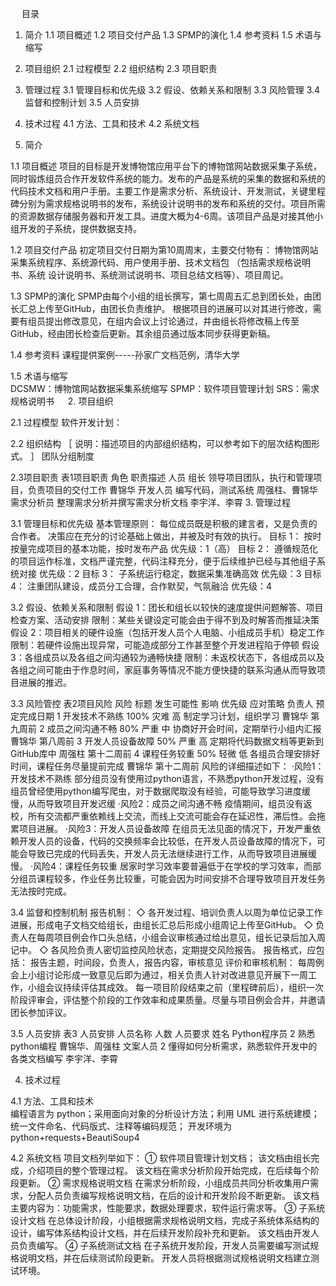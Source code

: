 
 
目录

1.	简介
	1.1	项目概述
	1.2	项目交付产品
	1.3	SPMP的演化
	1.4	参考资料
	1.5	术语与缩写

2.	项目组织
	2.1	过程模型
	2.2	组织结构
	2.3	项目职责

3.	管理过程
	3.1	管理目标和优先级
	3.2	假设、依赖关系和限制
	3.3	风险管理
	3.4	监督和控制计划
	3.5	人员安排

4.	技术过程
	4.1	方法、工具和技术
	4.2	系统文档
 
1.	简介

1.1	项目概述
项目的目标是开发博物馆应用平台下的博物馆网站数据采集子系统，同时锻炼组员合作开发软件系统的能力。发布的产品是系统的采集的数据和系统的代码技术文档和用户手册。主要工作是需求分析、系统设计、开发测试，关键里程碑分别为需求规格说明书的发布，系统设计说明书的发布和系统的交付。项目所需的资源数据存储服务器和开发工具。进度大概为4-6周。该项目产品是对接其他小组开发的子系统，提供数据支持。

1.2 项目交付产品 
初定项目交付日期为第10周周末，主要交付物有：
博物馆网站采集系统程序、系统源代码、用户使用手册、技术文档包 （包括需求规格说明书、系统 设计说明书、系统测试说明书、项目总结文档等）、项目周记。

1.3 SPMP的演化 
SPMP由每个小组的组长撰写，第七周周五汇总到团长处，由团长汇总上传至GitHub，由团长负责维护。
根据项目的进展可以对其进行修改，需要有组员提出修改意见，在组内会议上讨论通过，并由组长将修改稿上传至GitHub，经由团长检查后更新。其余组员通过版本同步获得更新稿。

1.4 参考资料 
课程提供案例-----孙家广文档范例，清华大学

1.5 术语与缩写  
DCSMW：博物馆网站数据采集系统缩写
SPMP：软件项目管理计划 
SRS：需求规格说明书
 
2. 项目组织 

2.1 过程模型 
软件开发计划： 












   
2.2 组织结构 
［ 说明：描述项目的内部组织结构，可以参考如下的层次结构图形式。 ］ 
团队分组制度






2.3项目职责
表1项目职责
角色	职责描述	人员
组长	领导项目团队，执行和管理项目，负责项目的交付工作	曹锦华
开发人员	编写代码，测试系统	周强柱、曹锦华
需求分析员	整理需求分析并撰写需求分析文档	李宇洋、李霄
3. 管理过程 

3.1 管理目标和优先级 
基本管理原则： 
每位成员既是积极的建言者，又是负责的合作者。 
决策应在充分的讨论基础上做出，并被及时有效的执行。 
目标 1： 
按时按量完成项目的基本功能，按时发布产品 
优先级：1（高） 
目标 2： 
遵循规范化的项目运作标准，文档严谨完整，代码注释充分，便于后续维护已经与其他组子系统对接
优先级：2 
目标 3： 
子系统运行稳定，数据采集准确高效 
优先级：3 
目标 4： 
注重团队建设，成员分工合理，合作默契，气氛融洽 
优先级：4 

3.2 假设、依赖关系和限制 
假设 1：团长和组长以较快的速度提供问题解答、项目检查方案、活动安排 
限制：某些关键设定可能会由于得不到及时解答而推延决策 
假设 2：项目相关的硬件设施（包括开发人员个人电脑、小组成员手机）稳定工作 
限制：若硬件设施出现异常，可能造成部分工作甚至整个开发进程陷于停顿
假设3：各组成员以及各组之间沟通较为通畅快捷
限制：未返校状态下，各组成员以及各组之间可能由于作息时间，家庭事务等情况不能方便快捷的联系沟通从而导致项目进展的推迟。



3.3	 风险管控
表2项目风险
风险	标题	发生可能性	影响	优先级	应对策略	负责人	预定完成日期
1	开发技术不熟练	100%	灾难	高	制定学习计划，组织学习	曹锦华	第九周前
2	成员之间沟通不畅	80%	严重	中	协商好开会时间，定期举行小组内汇报	曹锦华	第八周前
3	开发人员设备故障	50%	严重	高	定期将代码数据文档等更新到GitHub库中	周强柱	第十二周前
4	课程任务较重	50%	轻微	低	各组员合理安排好时间，课程任务尽量提前完成	曹锦华	第十二周前
风险的详细描述如下：
	·风险1：开发技术不熟练
	部分组员没有使用过python语言，不熟悉python开发过程，没有组员曾经使用python编写爬虫，对于数据爬取没有经验，可能导致学习进度缓慢，从而导致项目开发迟缓
	·风险2：成员之间沟通不畅
	疫情期间，组员没有返校，所有交流都严重依赖线上交流，而线上交流可能会存在延迟性，滞后性。会拖累项目进展。
	·风险3：开发人员设备故障
	在组员无法见面的情况下，开发严重依赖开发人员的设备，代码的交换频率会比较低，在开发人员设备故障的情况下，可能会导致已完成的代码丢失，开发人员无法继续进行工作，从而导致项目进展缓慢。
	·风险4：课程任务较重
	居家时学习效率要普遍低于在学校的学习效率，而部分组员课程较多，作业任务比较重，可能会因为时间安排不合理导致项目开发任务无法按时完成。





3.4 监督和控制机制 
	报告机制：
◇	各开发过程、培训负责人以周为单位记录工作进展，形成电子文档交给组长，由组长汇总后形成小组周记上传至GitHub。 
◇	负责人在每周项目例会作口头总结，小组会议审核通过给出意见，组长记录后加入周记中。 
◇	各风险负责人密切监控风险状态，定期提交风险报告。 
报告格式，应包括： 
报告主题，时间段，负责人，报告内容，审核意见 
评价和审核机制： 
每周例会上小组讨论形成一致意见后即为通过，相关负责人针对改进意见开展下一周工作，小组会议持续评估其成效。 
每一项目阶段结束之前（里程碑前后），组织一次阶段评审会，评估整个阶段的工作效率和成果质量。尽量与项目例会合并，并邀请团长参加评议。 
 
3.5 人员安排
表3 人员安排
人员名称	人数	人员要求	姓名
Python程序员	2	熟悉python编程	曹锦华、周强柱
文案人员	2	懂得如何分析需求，熟悉软件开发中的各类文档编写	李宇洋、李霄

4. 技术过程 

4.1 方法、工具和技术  
编程语言为 python；采用面向对象的分析设计方法；利用 UML 进行系统建模；统一文件命名、代码版式、注释等编码规范； 
开发环境为 python+requests+BeautiSoup4
 
4.2 系统文档 
项目文档列举如下： 
① 软件项目管理计划文档； 
该文档由组长完成，介绍项目的整个管理过程。 
   该文档在需求分析阶段开始完成，在后续每个阶段更新。 
② 需求规格说明文档 
在需求分析阶段，小组成员共同分析收集用户需求，分配人员负责编写规格说明文档，在后的设计和开发阶段不断更新。 
该文档主要内容为：功能需求，性能要求，数据处理要求，软件运行需求等。 
③ 子系统设计文档
在总体设计阶段，小组根据需求规格说明文档，完成子系统体系结构的设计，编写体系结构设计文档，并在后续开发阶段补充和更新。
该文档由开发人员负责编写。 
④ 子系统测试文档 
在子系统开发阶段，开发人员需要编写测试规格说明文档，并在后续测试阶段更新。
开发人员将根据测试规格说明文档建立测试环境。








